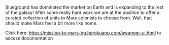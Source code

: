 Blueground has dominated the market on Earth and is expanding to the rest of the galaxy! After some really hard work we are at the position to offer a curated collection of units to Mars colonists to choose from. Well, that should make Mars feel a bit more like home.

Click here: https://mission-to-mars-bg.herokuapp.com/swagger-ui.html to access documentation

